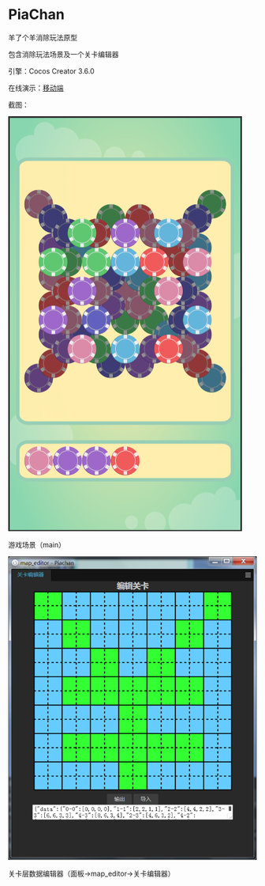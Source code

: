 # PiaChan

羊了个羊消除玩法原型

包含消除玩法场景及一个关卡编辑器

引擎：Cocos Creator 3.6.0

在线演示：[移动端](http://www.surebrz.com/origin/piachan-mobile/)

截图：

![游戏场景](./doc/imgs/tp2.png)

游戏场景（main）


![关卡层数据编辑器](./doc/imgs/tp1.png)

关卡层数据编辑器（面板->map_editor->关卡编辑器）

